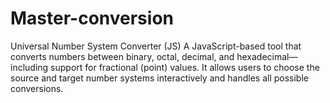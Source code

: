 # Master-conversion
Universal Number System Converter (JS) A JavaScript-based tool that converts numbers between binary, octal, decimal, and hexadecimal—including support for fractional (point) values. It allows users to choose the source and target number systems interactively and handles all possible conversions.
